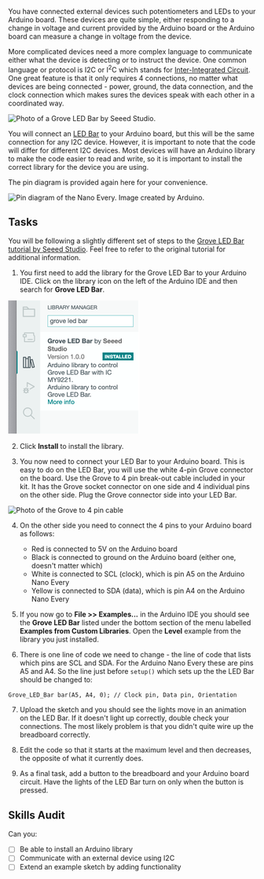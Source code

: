 You have connected external devices such potentiometers and LEDs to your Arduino board. These devices are quite simple, either responding to a change in voltage and current provided by the Arduino board or the Arduino board can measure a change in voltage from the device.

More complicated devices need a more complex language to communicate either what the device is detecting or to instruct the device. One common language or protocol is I2C or I<sup>2</sup>C which stands for [Inter-Integrated Circuit](https://learn.sparkfun.com/tutorials/i2c/all). One great feature is that it only requires 4 connections, no matter what devices are being connected - power, ground, the data connection, and the clock connection which makes sures the devices speak with each other in a coordinated way. 

![Photo of a Grove LED Bar by Seeed Studio.](https://files.seeedstudio.com/wiki/Grove-LED_Bar/img/Grove-LED_Bar-1.jpg "Grove LED Bar")

You will connect an [LED Bar](https://wiki.seeedstudio.com/Grove-LED_Bar/) to your Arduino board, but this will be the same connection for any I2C device. However, it is important to note that the code will differ for different I2C devices. Most devices will have an Arduino library to make the code easier to read and write, so it is important to install the correct library for the device you are using. 

The pin diagram is provided again here for your convenience.

![Pin diagram of the Nano Every. Image created by Arduino.](https://docs.arduino.cc/static/90c04d4cfb88446cafa299787bf06056/ABX00028-pinout.png "Nano Every Pin Diagram")

## Tasks
You will be following a slightly different set of steps to the [Grove LED Bar tutorial by Seeed Studio](https://wiki.seeedstudio.com/Grove-LED_Bar/). Feel free to refer to the original tutorial for additional information.

1. You first need to add the library for the Grove LED Bar to your Arduino IDE. Click on the library icon on the left of the Arduino IDE and then search for **Grove LED Bar**.

![Screenshot of the Arduino IDE library manager with the results for the search Grove LED Bar.](https://github.com/IDE-GID-Cyberphysical-Systems/CPS-Fundamentals/blob/1ee722f903065a416b250a1c6eeee9cf6a43ef9b/wiki-images/grove-library.png "Grove LED Bar in the Arduino library manager")

2. Click **Install** to install the library.

3. You now need to connect your LED Bar to your Arduino board. This is easy to do on the LED Bar, you will use the white 4-pin Grove connector on the board. Use the Grove to 4 pin break-out cable included in your kit. It has the Grove socket connector on one side and 4 individual pins on the other side. Plug the Grove connector side into your LED Bar.

![Photo of the Grove to 4 pin cable](https://user-images.githubusercontent.com/394553/189597848-63a26386-ef9f-4c57-8bad-6dae1dc1b0a5.png "Grove to 4 pin cable")


4. On the other side you need to connect the 4 pins to your Arduino board as follows:
    * Red is connected to 5V on the Arduino board
    * Black is connected to ground on the Arduino board (either one, doesn't matter which)
    * White is connected to SCL (clock), which is pin A5 on the Arduino Nano Every
    * Yellow is connected to SDA (data), which is pin A4 on the Arduino Nano Every

5. If you now go to **File >> Examples...** in the Arduino IDE you should see the **Grove LED Bar** listed under the bottom section of the menu labelled **Examples from Custom Libraries**. Open the **Level** example from the library you just installed.

6. There is one line of code we need to change - the line of code that lists which pins are SCL and SDA. For the Arduino Nano Every these are pins A5 and A4. So the line just before `setup()` which sets up the the LED Bar should be changed to:

```
Grove_LED_Bar bar(A5, A4, 0); // Clock pin, Data pin, Orientation
```

7. Upload the sketch and you should see the lights move in an animation on the LED Bar. If it doesn't light up correctly, double check your connections. The most likely problem is that you didn't quite wire up the breadboard correctly.

8. Edit the code so that it starts at the maximum level and then decreases, the opposite of what it currently does.

9. As a final task, add a button to the breadboard and your Arduino board circuit. Have the lights of the LED Bar turn on only when the button is pressed.




## Skills Audit
Can you:
- [ ] Be able to install an Arduino library 
- [ ] Communicate with an external device using I2C
- [ ] Extend an example sketch by adding functionality